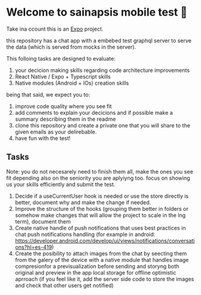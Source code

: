 # Welcome to sainapsis mobile test 👋

Take ina ccount this is an [Expo](https://expo.dev) project.

this repository has a chat app with a embebed test graphql server to serve the data (which is served from mocks in the server).

This folloing tasks are designed to evaluate:
1. your decicion making skills regarding code architecture improvements
2. React Native / Expo + Typescript skills
3. Native modules (Android + IOs) creation  skills

being that said, we expect you to:

1. improve code quality where you see fit
2. add comments to explain your decicions and if possible make a summary describing them in the readme
3. clone this repository and create a private one that you will share to the given emails as your delirebable.
4. have fun with the test!

## Tasks 

Note: you do not necesarely need to finish them all, make the ones you see fit depending also on the seniority you are aplyiyng too. focus on showing us your skills efficiently and submit the test.

1. Decide if a useCurrentUser hook is needed or use the store directly is better, document why and make the change if needed.
2. Improve the structure of the hooks (grouping them better in folders or somehow make changes that will allow the project to scale in the lng term), document them
3. Create native handle of push notifications that uses best practices in chat push notifications handling (for example in android: https://developer.android.com/develop/ui/views/notifications/conversations?hl=es-419)
4. Create the posibility to attach images from the chat by seecting them from the galery of the device with a native module that handles image compresionfor a previsualization before sending and storyng both original and preview in the app local storage for offline optimistic aprroach (if you feel like it, add the server side code to store the images and check that other users get notified)




